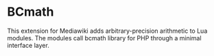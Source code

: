 # BCmath
This extension for Mediawiki adds arbitrary-precision arithmetic to Lua modules. The modules call bcmath library for PHP through a minimal interface layer.
